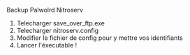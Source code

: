 Backup Palwolrd Nitroserv
1. Telecharger save_over_ftp.exe
2. Telecharger nitroserv.config
3. Modifier le fichier de config pour y mettre vos identifiants
4. Lancer l'éxecutable !
